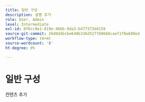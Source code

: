 ```yaml
---
title: 일반 구성
description: 설명 추가
role: User, Admin
level: Intermediate
exl-id: 8f6cc9e1-819e-466b-9da3-b477373dd159
source-git-commit: 26d0ddbcbe648b336d527788668caef1f8e688ed
workflow-type: tm+mt
source-wordcount: '8'
ht-degree: 0%

---
```


# 일반 구성

컨텐츠 추가
